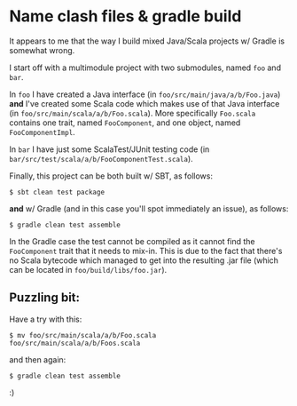 # Name clash files & gradle build

It appears to me that the way I build mixed Java/Scala projects w/ Gradle is somewhat wrong.

I start off with a multimodule project with two submodules, named `foo` and `bar`.

In `foo` I have created a Java interface (in `foo/src/main/java/a/b/Foo.java`) **and**
I've created some Scala code which makes use of that Java interface
(in `foo/src/main/scala/a/b/Foo.scala`).
More specifically `Foo.scala` contains one trait, named `FooComponent`, and one object,
named `FooComponentImpl`.

In `bar` I have just some ScalaTest/JUnit testing code
(in `bar/src/test/scala/a/b/FooComponentTest.scala`).

Finally, this project can be both built w/ SBT, as follows:

```
$ sbt clean test package
```

**and** w/ Gradle (and in this case you'll spot immediately an issue), as follows:

```
$ gradle clean test assemble
```

In the Gradle case the test cannot be compiled as it cannot find the `FooComponent`
trait that it needs to mix-in. This is due to the fact that there's no Scala bytecode
which managed to get into the resulting .jar file (which can be located in
`foo/build/libs/foo.jar`).

## Puzzling bit:

Have a try with this:

```
$ mv foo/src/main/scala/a/b/Foo.scala foo/src/main/scala/a/b/Foos.scala
```

and then again:

```
$ gradle clean test assemble
```

:)

